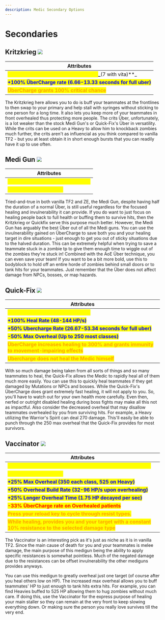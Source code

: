 ```yaml
---
description: Medic Secondary Options
---
```


# Secondaries

## Kritzkrieg   ![](<../../../.gitbook/assets/100px-Item\_icon\_Kritzkrieg (4).png>)

| Attributes                                                                                                                                                            |
| --------------------------------------------------------------------------------------------------------------------------------------------------------------------- |
| <mark style="color:yellow;">**ÜberCharge Duration: (6 Seconds)**</mark><mark style="color:yellow;">** **</mark>_<mark style="color:yellow;">**(7 with vita)**</mark>_ |
| <mark style="color:blue;">**+100% ÜberCharge rate (6.66-13.33 seconds for full uber)**</mark>                                                                         |
| <mark style="color:orange;">**ÜberCharge grants 100% critical chance**</mark>                                                                                         |

The Kritzkrieg here allows you to do is buff your teammates at the frontlines to then swap to your primary and help stall with syringes without sticking to one person for a long time. It also lets you keep more of your teammates in front overhealed thus protecting more people. The crits Über, unfortunately, is a lot weaker than the stock Medi Gun's or Quick-Fix's Über in versatility. While the crits can be used on a Heavy to allow him to knockback zombies much further, the crits aren't as influencial as you think compared to vanilla TF2 - but you at least obtain it in short enough bursts that you can readily have it up to use often.

## Medi Gun   ![](../../../.gitbook/assets/100px-Item\_icon\_Medi\_Gun.png)

| Attributes                                                              |
| ----------------------------------------------------------------------- |
| <mark style="color:yellow;">**ÜberCharge Duration: (4 Seconds)**</mark> |
| <mark style="color:yellow;">**+25% ÜberCharge rate**</mark>             |

Tried-and-true in both vanilla TF2 and ZE, the Medi Gun, despite having half the duration of a normal Über, is still useful regardless for the focused healing and invulnerability it can provide. If you do want to just focus on healing people back to full health or buffing them to survive hits, then the Kritzkrieg or Quickfix serve this purpose much better. However, the Medi Gun has arguably the best Über out of all the Medi guns. You can use the invulnerability gained on ÜberCharge to save both you and your healing target in dire situations - just enough to get you out of sticky situations due to the halved duration. This can be extremely helpful when trying to save a teammate stuck in a zombie tp to give them enough time to wiggle out of the zombies they're stuck in! Combined with the AoE Über technique, you can even save your team! If you want to be a bit more bold, use this to bodyblock to hold off an entire horde of zombies behind small doors or to tank hits for your teammates. Just remember that the Über does not affect damage from NPCs, bosses, or map hazards.

## Quick-Fix   ![](<../../../.gitbook/assets/100px-Item\_icon\_Quick-Fix (1).png>)

| Attributes                                                                                                                    |
| ----------------------------------------------------------------------------------------------------------------------------- |
| <mark style="color:yellow;">**ÜberCharge Duration: (8 Seconds)**</mark>                                                       |
| <mark style="color:blue;">**+100% Heal Rate (48-144 HP/s)**</mark>                                                            |
| <mark style="color:blue;">**+50% Ubercharge Rate (26.67-53.34 seconds for full uber)**</mark>                                 |
| <mark style="color:blue;">**-50% Max Overheal (Up to 250 most classes)**</mark>                                               |
| <mark style="color:orange;">**ÜberCharge increases healing to 300% and grants immunity to movement-impairing effects**</mark> |
| <mark style="color:orange;">**Ubercharge does not heal the Medic himself**</mark>                                             |

With so much damage being taken from all sorts of things and so many teammates to heal, the Quick-Fix allows the Medic to rapidly heal all of them much more easily. You can use this to quickly heal teammates if they get damaged by Mutations or NPCs and bosses. While the Quick-Fix's ÜberCharge does grant extremely fast healing, it will not apply to you. So, you'll have to watch out for your own health more carefully. Even then, nerfed or outright disabled healing during boss fights may make all this not as impactful. Also consider the decreased overheal that may disallow teammates overhealed by you from surviving hits. For example, a Heavy utilizing the Warrior's Spirit can deal 270 damage. This'll easily be able to punch through the 250 max overheal that the Quick-Fix provides for most survivors.

## Vaccinator   ![](<../../../.gitbook/assets/100px-Item\_icon\_Vaccinator (2).png>)

| Attributes                                                                                                                                    |
| --------------------------------------------------------------------------------------------------------------------------------------------- |
| <mark style="color:yellow;">**ÜberCharge Duration: (2.5 Seconds per Resistance Charge)**</mark>                                               |
| <mark style="color:yellow;">**+67% ÜberCharge rate**</mark>                                                                                   |
| <mark style="color:blue;">**+25% Max Overheal (350 each class, 525 on Heavy)**</mark>                                                         |
| <mark style="color:blue;">**+50% Overheal Build Rate (32-96 HP/s upon overhealing)**</mark>                                                   |
| <mark style="color:blue;">**+25% Longer Overheal Time (1.75 HP decayed per sec)**</mark>                                                      |
| <mark style="color:red;">**-33% ÜberCharge rate on Overhealed patients**</mark>                                                               |
| <mark style="color:orange;">**Press your reload key to cycle through resist types.**</mark>                                                   |
| <mark style="color:orange;">**While healing, provides you and your target with a constant 10% resistance to the selected damage type**</mark> |

The Vaccinator is an interesting pick as it's just as niche as it is in vanilla TF2. Since the main cause of death for you and your teammates is melee damage, the main purpose of this medigun being the ability to apply specific resistances is somewhat pointless. Much of the negated damage due to the resistances can be offset invulnerability the other mediguns provides anyways.

You can use this medigun to greatly overheal just one target (of course after you heal others low on HP). The increased max overheal allows you to buff teammates' HP to just enough to tank hits extra hits. For example, you can find Heavies buffed to 525 HP allowing them to hug zombies without much care. If doing this, use the Vaccinator for the express purpose of healing your main staller so they can remain at the very front to keep slowing everything down. Or making sure the person you really love survives till the very end.



##

